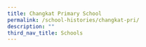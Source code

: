 ```yaml
---
title: Changkat Primary School
permalink: /school-histories/changkat-pri/
description: ""
third_nav_title: Schools
---
```


